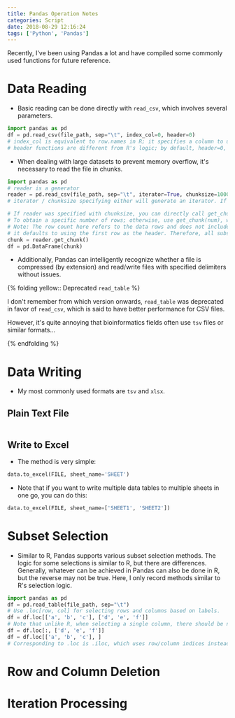 ```yaml
---
title: Pandas Operation Notes
categories: Script
date: 2018-08-29 12:16:24
tags: ['Python', 'Pandas']
---
```


Recently, I've been using Pandas a lot and have compiled some commonly used functions for future reference.

<!-- more -->


# Data Reading

- Basic reading can be done directly with `read_csv`, which involves several parameters.

```python
import pandas as pd
df = pd.read_csv(file_path, sep="\t", index_col=0, header=0)
# index_col is equivalent to row.names in R; it specifies a column to use as the row labels and removes that column from the data. If not specified, a 0-length numeric label will be generated.
# header functions are different from R's logic; by default, header=0, which means the first row is used as the header. If you don't want a header, use header=None. If you specify another row as the header, rows above that header will be discarded.
```

- When dealing with large datasets to prevent memory overflow, it's necessary to read the file in chunks.

```python
import pandas as pd
# reader is a generator
reader = pd.read_csv(file_path, sep="\t", iterator=True, chunksize=1000)
# iterator / chunksize specifying either will generate an iterator. If you specify chunksize, you don't need to write iterator.

# If reader was specified with chunksize, you can directly call get_chunk()
# To obtain a specific number of rows; otherwise, use get_chunk(num), which I haven't thoroughly tested.
# Note: The row count here refers to the data rows and does not include the header because when generating reader,
# it defaults to using the first row as the header. Therefore, all subsequent generated dfs have headers.
chunk = reader.get_chunk()
df = pd.DataFrame(chunk)
```

- Additionally, Pandas can intelligently recognize whether a file is compressed (by extension) and read/write files with specified delimiters without issues.

{% folding yellow:: Deprecated `read_table` %}

I don't remember from which version onwards, `read_table` was deprecated in favor of `read_csv`, which is said to have better performance for CSV files.

However, it's quite annoying that bioinformatics fields often use `tsv` files or similar formats...

{% endfolding %}

# Data Writing

- My most commonly used formats are `tsv` and `xlsx`.

## Plain Text File

```python
```

## Write to Excel

- The method is very simple:

```python
data.to_excel(FILE, sheet_name='SHEET')
```

- Note that if you want to write multiple data tables to multiple sheets in one go, you can do this:

```python
data.to_excel(FILE, sheet_name=['SHEET1', 'SHEET2'])
```


# Subset Selection

- Similar to R, Pandas supports various subset selection methods. The logic for some selections is similar to R, but there are differences. Generally, whatever can be achieved in Pandas can also be done in R, but the reverse may not be true. Here, I only record methods similar to R's selection logic.

```python
import pandas as pd
df = pd.read_table(file_path, sep="\t")
# Use .loc[row, col] for selecting rows and columns based on labels.
df = df.loc[['a', 'b', 'c'], ['d', 'e', 'f']]
# Note that unlike R, when selecting a single column, there should be no space before the comma. When selecting a single row, you can leave the space after the comma.
df = df.loc[:, ['d', 'e', 'f']]
df = df.loc[['a', 'b', 'c'], ]
# Corresponding to .loc is .iloc, which uses row/column indices instead of labels. Note that it starts from 0.

```

# Row and Column Deletion


# Iteration Processing
